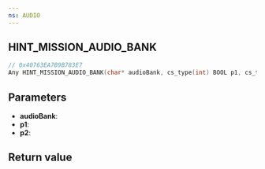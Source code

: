 ```yaml
---
ns: AUDIO
---
```

## HINT_​MISSION_​AUDIO_​BANK

```c
// 0x40763EA7B9B783E7
Any HINT_​MISSION_​AUDIO_​BANK(char* audioBank, cs_type(int) BOOL p1, cs_type(int) Any p2);
```


## Parameters
* **audioBank**: 
* **p1**: 
* **p2**: 

## Return value
